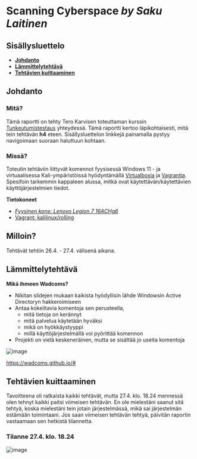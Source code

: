 # Scanning Cyberspace _by Saku Laitinen_

## Sisällysluettelo

- **[Johdanto](https://github.com/KebabGarva/Tunkeutumistestaus2024-bgu248/blob/main/h4.md#Johdanto)**
- **[Lämmittelytehtävä](https://github.com/KebabGarva/Tunkeutumistestaus2024-bgu248/blob/main/h4.md#Lämmittelytehtävä)**
- **[Tehtävien kuittaaminen](https://github.com/KebabGarva/Tunkeutumistestaus2024-bgu248/blob/main/h4.md#Tehtävien-kuittaaminen)**

## Johdanto

### Mitä?

Tämä raportti on tehty Tero Karvisen toteuttaman kurssin [Tunkeutumistestaus](https://terokarvinen.com/2024/eettinen-hakkerointi-2024/) yhteydessä.
Tämä raportti kertoo läpikohtaisesti, mitä tein tehtävän **h4** eteen.
Sisällysluettelon linkkejä painamalla pystyy navigoimaan suoraan haluttuun kohtaan.

### Missä?

Toteutin tehtäviin liittyvät komennot fyysisessä Windows 11 - ja virtuaalisessa Kali-ympäristöissä hyödyntämällä [Virtualboxia](https://www.virtualbox.org/) ja [Vagrantia](https://developer.hashicorp.com/vagrant).
Spesifoin tarkemmin kappaleen alussa, mitkä ovat käytettävän/käytettävien käyttöjärjestelmien tiedot. 

**Tietokoneet**

- [*Fyysinen kone: Lenovo Legion 7 16ACHg6*](https://nanoreview.net/en/laptop/lenovo-legion-7-2021-amd?m=c.1_g.3_r.3_s.3)
- [Vagrant: kalilinux/rolling](https://app.vagrantup.com/kalilinux/boxes/rolling)

## Milloin?

Tehtävät tehtiin 26.4. - 27.4. välisenä aikana.

## Lämmittelytehtävä

**Mikä ihmeen Wadcoms?**

- Nikitan slidejen mukaan kaikista hyödyllisin lähde Windowsin Active Directoryn hakkeroimiseen
- Antaa kokeiltavia komentoja sen perusteella,
  - mitä tietoja on kerännyt
  - mitä palvelua käytetään hyväksi
  - mikä on hyökkäystyyppi
  - millä käyttöjärjestelmällä voi pyörittää komennon
- Projekti on vielä keskeneräinen, mutta se sisältää jo useita komentoja

![image](https://github.com/KebabGarva/Tunkeutumistestaus2024-bgu248/assets/89390996/f2934554-df06-441a-a00e-17959ba72eb2)

https://wadcoms.github.io/#

## Tehtävien kuittaaminen

Tavoitteena oli ratkaista kaikki tehtävät, mutta 27.4. klo. 18.24 mennessä olen tehnyt kaikki paitsi viimeisen tehtävän. En ole mielestäni saanut sitä tehtyä, koska mielestäni tein jotain järjestelmässä, mikä sai järjestelmän estämään toimintaani. Jos saan viimeisen tehtävän tehtyä, päivitän raportin vastaamaan sen hetkistä tilannetta.

### Tilanne 27.4. klo. 18.24

![image](https://github.com/KebabGarva/Tunkeutumistestaus2024-bgu248/assets/89390996/b16c5104-40d2-405f-8c0d-65fe06c82842)


